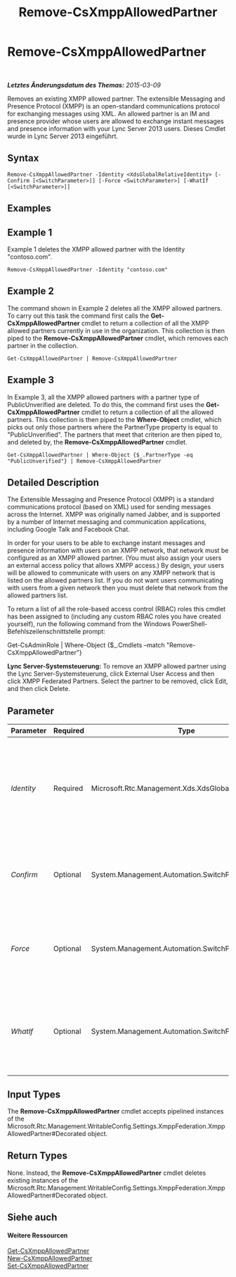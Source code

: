 ﻿---
title: Remove-CsXmppAllowedPartner
TOCTitle: Remove-CsXmppAllowedPartner
ms:assetid: 858a07a3-891e-4678-b989-6339b0978427
ms:mtpsurl: https://technet.microsoft.com/de-de/library/JJ205055(v=OCS.15)
ms:contentKeyID: 49294634
ms.date: 05/19/2016
mtps_version: v=OCS.15
ms.translationtype: HT
---

# Remove-CsXmppAllowedPartner

 

_**Letztes Änderungsdatum des Themas:** 2015-03-09_

Removes an existing XMPP allowed partner. The extensible Messaging and Presence Protocol (XMPP) is an open-standard communications protocol for exchanging messages using XML. An allowed partner is an IM and presence provider whose users are allowed to exchange instant messages and presence information with your Lync Server 2013 users. Dieses Cmdlet wurde in Lync Server 2013 eingeführt.

## Syntax

    Remove-CsXmppAllowedPartner -Identity <XdsGlobalRelativeIdentity> [-Confirm [<SwitchParameter>]] [-Force <SwitchParameter>] [-WhatIf [<SwitchParameter>]]

## Examples

## Example 1

Example 1 deletes the XMPP allowed partner with the Identity "contoso.com".

    Remove-CsXmppAllowedPartner -Identity "contoso.com"

## Example 2

The command shown in Example 2 deletes all the XMPP allowed partners. To carry out this task the command first calls the **Get-CsXmppAllowedPartner** cmdlet to return a collection of all the XMPP allowed partners currently in use in the organization. This collection is then piped to the **Remove-CsXmppAllowedPartner** cmdlet, which removes each partner in the collection.

    Get-CsXmppAllowedPartner | Remove-CsXmppAllowedPartner

## Example 3

In Example 3, all the XMPP allowed partners with a partner type of PublicUnverified are deleted. To do this, the command first uses the **Get-CsXmppAllowedPartner** cmdlet to return a collection of all the allowed partners. This collection is then piped to the **Where-Object** cmdlet, which picks out only those partners where the PartnerType property is equal to "PublicUnverified". The partners that meet that criterion are then piped to, and deleted by, the **Remove-CsXmppAllowedPartner** cmdlet.

    Get-CsXmppAllowedPartner | Where-Object {$_.PartnerType -eq "PublicUnverified"} | Remove-CsXmppAllowedPartner

## Detailed Description

The Extensible Messaging and Presence Protocol (XMPP) is a standard communications protocol (based on XML) used for sending messages across the Internet. XMPP was originally named Jabber, and is supported by a number of Internet messaging and communication applications, including Google Talk and Facebook Chat.

In order for your users to be able to exchange instant messages and presence information with users on an XMPP network, that network must be configured as an XMPP allowed partner. (You must also assign your users an external access policy that allows XMPP access.) By design, your users will be allowed to communicate with users on any XMPP network that is listed on the allowed partners list. If you do not want users communicating with users from a given network then you must delete that network from the allowed partners list.

To return a list of all the role-based access control (RBAC) roles this cmdlet has been assigned to (including any custom RBAC roles you have created yourself), run the following command from the Windows PowerShell-Befehlszeilenschnittstelle prompt:

Get-CsAdminRole | Where-Object {$\_.Cmdlets –match "Remove-CsXmppAllowedPartner"}

**Lync Server-Systemsteuerung:** To remove an XMPP allowed partner using the Lync Server-Systemsteuerung, click External User Access and then click XMPP Federated Partners. Select the partner to be removed, click Edit, and then click Delete.

## Parameter


<table>
<colgroup>
<col style="width: 25%" />
<col style="width: 25%" />
<col style="width: 25%" />
<col style="width: 25%" />
</colgroup>
<thead>
<tr class="header">
<th>Parameter</th>
<th>Required</th>
<th>Type</th>
<th>Description</th>
</tr>
</thead>
<tbody>
<tr class="odd">
<td><p><em>Identity</em></p></td>
<td><p>Required</p></td>
<td><p>Microsoft.Rtc.Management.Xds.XdsGlobalRelativeIdentity</p></td>
<td><p>Fully qualified domain name (FQDN) of the XMPP allowed partner to be deleted. For example:</p>
<p>-Identity &quot;fabrikam.com&quot;</p></td>
</tr>
<tr class="even">
<td><p><em>Confirm</em></p></td>
<td><p>Optional</p></td>
<td><p>System.Management.Automation.SwitchParameter</p></td>
<td><p>Prompts you for confirmation before executing the command.</p></td>
</tr>
<tr class="odd">
<td><p><em>Force</em></p></td>
<td><p>Optional</p></td>
<td><p>System.Management.Automation.SwitchParameter</p></td>
<td><p>Suppresses the display of any non-fatal error message that might occur when running the command.</p></td>
</tr>
<tr class="even">
<td><p><em>WhatIf</em></p></td>
<td><p>Optional</p></td>
<td><p>System.Management.Automation.SwitchParameter</p></td>
<td><p>Describes what would happen if you executed the command without actually executing the command.</p></td>
</tr>
</tbody>
</table>


## Input Types

The **Remove-CsXmppAllowedPartner** cmdlet accepts pipelined instances of the Microsoft.Rtc.Management.WritableConfig.Settings.XmppFederation.XmppAllowedPartner\#Decorated object.

## Return Types

None. Instead, the **Remove-CsXmppAllowedPartner** cmdlet deletes existing instances of the Microsoft.Rtc.Management.WritableConfig.Settings.XmppFederation.XmppAllowedPartner\#Decorated object.

## Siehe auch

#### Weitere Ressourcen

[Get-CsXmppAllowedPartner](get-csxmppallowedpartner.md)  
[New-CsXmppAllowedPartner](new-csxmppallowedpartner.md)  
[Set-CsXmppAllowedPartner](set-csxmppallowedpartner.md)

